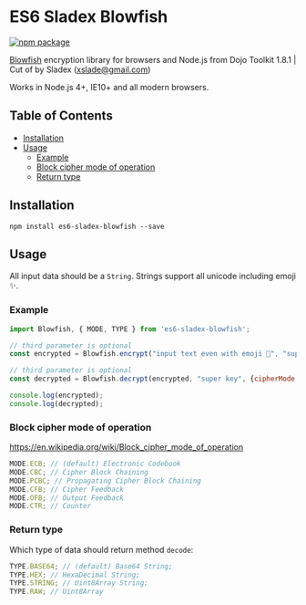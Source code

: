 # ES6 Sladex Blowfish

[![npm package][npm-badge]][npm]

[npm-badge]: https://img.shields.io/npm/v/es6-sladex-blowfish.svg?style=flat-square
[npm]: https://www.npmjs.org/package/es6-sladex-blowfish

[Blowfish](<https://en.wikipedia.org/wiki/Blowfish_(cipher)>) encryption library for browsers and Node.js from Dojo Toolkit 1.8.1 | Cut of by Sladex (xslade@gmail.com)

Works in Node.js 4+, IE10+ and all modern browsers.

## Table of Contents

- [Installation](#installation)
- [Usage](#usage)
  - [Example](#example)
  - [Block cipher mode of operation](#block-cipher-mode-of-operation)
  - [Return type](#return-type)

## Installation

```
npm install es6-sladex-blowfish --save
```

## Usage

All input data should be a `String`.
Strings support all unicode including emoji ✨.

### Example

```js
import Blowfish, { MODE, TYPE } from 'es6-sladex-blowfish';

// third parameter is optional
const encrypted = Blowfish.encrypt("input text even with emoji 🎅", "super key",{cipherMode: MODE.ECB, outputType: TYPE.BASE64});

// third parameter is optional
const decrypted = Blowfish.decrypt(encrypted, "super key", {cipherMode: MODE.ECB, outputType: TYPE.BASE64}) as string)

console.log(encrypted);
console.log(decrypted);
```

### Block cipher mode of operation

https://en.wikipedia.org/wiki/Block_cipher_mode_of_operation

```js
MODE.ECB; // (default) Electronic Codebook
MODE.CBC; // Cipher Block Chaining
MODE.PCBC; // Propagating Cipher Block Chaining
MODE.CFB; // Cipher Feedback
MODE.OFB; // Output Feedback
MODE.CTR; // Counter
```

### Return type

Which type of data should return method `decode`:

```js
TYPE.BASE64; // (default) Base64 String;
TYPE.HEX; // HexaDecimal String;
TYPE.STRING; // Uint8Array String;
TYPE.RAW; // Uint8Array
```
